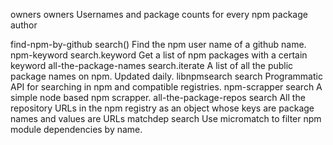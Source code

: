owners	owners	Usernames and package counts for every npm package author

find-npm-by-github	search()	Find the npm user name of a github name.
npm-keyword	search.keyword	Get a list of npm packages with a certain keyword
all-the-package-names	search.iterate	A list of all the public package names on npm. Updated daily.
libnpmsearch	search	Programmatic API for searching in npm and compatible registries.
npm-scrapper	search	A simple node based npm scrapper.
all-the-package-repos	search	All the repository URLs in the npm registry as an object whose keys are package names and values are URLs
matchdep	search	Use micromatch to filter npm module dependencies by name.

